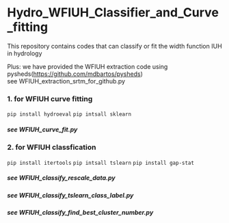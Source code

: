 # Hydro_WFIUH_Classifier_and_Curve_fitting
This repository contains codes that can classify or fit the width function IUH in hydrology  

Plus: we have provided the WFIUH extraction code using pysheds(https://github.com/mdbartos/pysheds)  
see WFIUH_extraction_srtm_for_github.py   
### 1. for WFIUH curve fitting
`pip install hydroeval`
`pip intsall sklearn`
##### see WFIUH_curve_fit.py
### 2. for WFIUH classfication
`pip install itertools`
`pip intsall tslearn`
`pip install gap-stat`
##### see WFIUH_classify_rescale_data.py
##### see WFIUH_classify_tslearn_class_label.py
##### see WFIUH_classify_find_best_cluster_number.py
